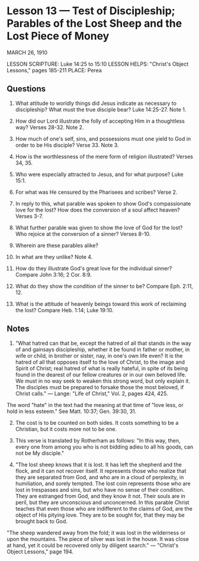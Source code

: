 # Lesson 13 — Test of Discipleship; Parables of the Lost Sheep and the Lost Piece of Money

MARCH 26, 1910

LESSON SCRIPTURE: Luke 14:25 to 15:10
LESSON HELPS: "Christ's Object Lessons," pages 185-211
PLACE: Perea

## Questions

1. What attitude to worldly things did Jesus indicate as necessary to discipleship? What must the true disciple bear? Luke 14:25-27. Note 1.

2. How did our Lord illustrate the folly of accepting Him in a thoughtless way? Verses 28-32. Note 2.

3. How much of one's self, sins, and possessions must one yield to God in order to be His disciple? Verse 33. Note 3.

4. How is the worthlessness of the mere form of religion illustrated? Verses 34, 35.

5. Who were especially attracted to Jesus, and for what purpose? Luke 15:1.

6. For what was He censured by the Pharisees and scribes? Verse 2.

7. In reply to this, what parable was spoken to show God's compassionate love for the lost? How does the conversion of a soul affect heaven? Verses 3-7.

8. What further parable was given to show the love of God for the lost? Who rejoice at the conversion of a sinner? Verses 8-10.

9. Wherein are these parables alike?

10. In what are they unlike? Note 4.

11. How do they illustrate God's great love for the individual sinner? Compare John 3:16; 2 Cor. 8:9.

12. What do they show the condition of the sinner to be? Compare Eph. 2:11, 12.

13. What is the attitude of heavenly beings toward this work of reclaiming the lost? Compare Heb. 1:14; Luke 19:10.

## Notes

1. "What hatred can that be, except the hatred of all that stands in the way of and gainsays discipleship, whether it be found in father or mother, in wife or child, in brother or sister, nay, in one's own life even? It is the hatred of all that opposes itself to the love of Christ, to the image and Spirit of Christ; real hatred of what is really hateful, in spite of its being found in the dearest of our fellow creatures or in our own beloved life. We must in no way seek to weaken this strong word, but only explain it. The disciples must be prepared to forsake those the most beloved, if Christ calls." — Lange: "Life of Christ," Vol. 2, pages 424, 425.

The word "hate" in the text had the meaning at that time of "love less, or hold in less esteem." See Matt. 10:37; Gen. 39:30, 31.

2. The cost is to be counted on both sides. It costs something to be a Christian, but it costs more not to be one.

3. This verse is translated by Rotherham as follows: "In this way, then, every one from among you who is not bidding adieu to all his goods, can not be My disciple."

4. "The lost sheep knows that it is lost. It has left the shepherd and the flock, and it can not recover itself. It represents those who realize that they are separated from God, and who are in a cloud of perplexity, in humiliation, and sorely tempted. The lost coin represents those who are lost in trespasses and sins, but who have no sense of their condition. They are estranged from God, and they know it not. Their souls are in peril, but they are unconscious and unconcerned. In this parable Christ teaches that even those who are indifferent to the claims of God, are the object of His pitying love. They are to be sought for, that they may be brought back to God.

"The sheep wandered away from the fold; it was lost in the wilderness or upon the mountains. The piece of silver was lost in the house. It was close at hand, yet it could be recovered only by diligent search." — "Christ's Object Lessons," page 194.